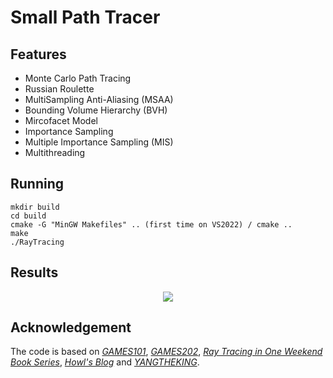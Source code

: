 # Small Path Tracer

## Features

- Monte Carlo Path Tracing
- Russian Roulette
- MultiSampling Anti-Aliasing (MSAA)
- Bounding Volume Hierarchy (BVH)
- Mircofacet Model
- Importance Sampling
- Multiple Importance Sampling (MIS)
- Multithreading

## Running
```
mkdir build
cd build
cmake -G "MinGW Makefiles" .. (first time on VS2022) / cmake ..
make 
./RayTracing
```

## Results

<center><img src="results/all.png"></center>


## Acknowledgement

The code is based on *[GAMES101](https://sites.cs.ucsb.edu/~lingqi/teaching/games101.html)*, *[GAMES202](https://sites.cs.ucsb.edu/~lingqi/teaching/games202.html)*, *[Ray Tracing in One Weekend Book Series](https://github.com/RayTracing/raytracing.github.io)*, *[Howl's Blog](https://howl144.github.io/2023/09/30/00014.%20Games101%20FinalProject/#shadowing-masking-function)* and *[YANGTHEKING](https://blog.csdn.net/ycrsw/article/details/124408789)*.
